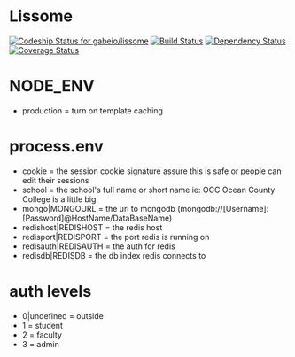 Lissome
=======

[![Codeship Status for gabeio/lissome](https://codeship.com/projects/c39d9310-a813-0132-0b5b-32b415211618/status?branch=develop)](https://codeship.com/projects/67317)
[![Build Status](https://magnum.travis-ci.com/gabeio/lissome.svg?token=8ysSVLsN3qoWuWWmeBwM&branch=develop)](https://magnum.travis-ci.com/gabeio/lissome)
[![Dependency Status](https://gemnasium.com/feee31ec6a8bc2286a63441e57234d8f.svg)](https://gemnasium.com/gabeio/lissome)
[![Coverage Status](https://coveralls.io/repos/gabeio/lissome/badge.svg?branch=develop&t=blNPeE)](https://coveralls.io/r/gabeio/lissome?branch=develop)

NODE_ENV
========
- production = turn on template caching

process.env
===========
- cookie = the session cookie signature assure this is safe or people can edit their sessions
- school = the school's full name or short name ie: OCC Ocean County College is a little big
- mongo|MONGOURL = the uri to mongodb (mongodb://[Username]:[Password]@HostName/DataBaseName)
- redishost|REDISHOST = the redis host
- redisport|REDISPORT = the port redis is running on
- redisauth|REDISAUTH = the auth for redis
- redisdb|REDISDB = the db index redis connects to

auth levels
===========
- 0|undefined = outside
- 1 = student
- 2 = faculty
- 3 = admin
